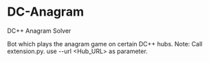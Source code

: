 # DC-Anagram
DC++ Anagram Solver

Bot which plays the anagram game on certain DC++ hubs.
Note:
  Call extension.py. use --url <Hub_URL> as parameter.
